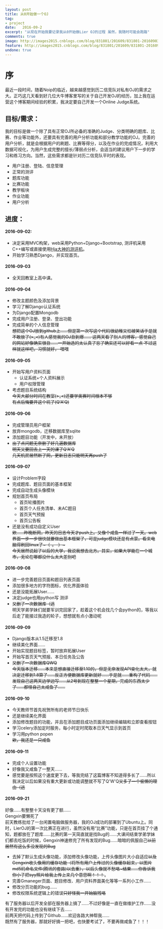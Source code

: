 ```yaml
---
layout: post
title: 从0开始做一个OJ
tag:
- project
date:   2016-09-2
excerpt: "从现在开始我要记录我从0开始做Lier OJ的过程 虽然，我随时可能会跑路"
comments: true
image: http://images2015.cnblogs.com/blog/831801/201609/831801-20160903073610543-104292058.jpg
feature: http://images2015.cnblogs.com/blog/831801/201609/831801-20160902151416793-1469017528.jpg
undone: true
---
```


# 序

最近一段时间，随着Noip的临近，越来越感觉到历二信竞队对私有OJ的需求之大。正巧这几天看到好几位大牛博客里写的关于自己开发OJ的经历，加上我在运营这个博客期间经验的积累，我决定要自己开发一个Online Judge系统。

## 目标/需求：

我的目标是做一个除了具有正常OJ所必备的准确的Judge、分类明确的题库、比赛、作业等功能外，还要具有完善的用户分析功能和部分教学功能的OJ。完善的用户分析，就是会根据用户的刷题、比赛等得分，以及在作业的完成情况，利用大数据可视化，为用户生成完整的擅长/薄弱点分析，会适当的建议用户下一步的学习和练习方向。当然，这些需求都是针对历二信竞队平时的表现。

 * 用户注册、登陆、信息管理
 * 正常的测评
 * 题库功能
 * 比赛功能
 * 教学板块
 * 作业功能
 * 用户分析

## 进度：

#### 2016-09-02:

  * 决定采用MVC构架，web采用Python+Django+Bootstrap, 测评机采用C++编写或直接使用<a href="https://github.com/laekov/acejudge" target="\_blank">Hja大神的测评机</a>。
  * 开始学习熟悉Django，并实现首页。

#### 2016-09-03

  * 全天回教室上高中课。

#### 2016-09-04

  * 修改主题颜色及添加背景
  * 学习了解Django认证系统
  * 为Django配置Mongodb
  * 完成用户注册、登录、登出功能
  * 完成简单的个人信息管理  
  ~~想把这个OJ放到github上……但是第一次写这个代码很幼稚又怕被笑话于是就不敢放了(>_<)有人感觉我的OJ丑到爆…… 这两天看了别人的博客，感觉自己的网站好像确实很丑……一开始选的太认真了忘了确实还可以好看一点 不过这样就这样吧，习惯就好， 嘿嘿~~

#### 2016-09-05  

  * 开始写用户资料页面  
    - 认证系统+个人资料展示
    - 用户权限管理
  * 考虑题目系统结构  
  ~~今天大部分时间在教室(>_<)还要学奥赛时间根本不够~~  
  ~~有点后悔要开这个坑了(Q'A'Q)~~

#### 2016-09-06

  * 完成管理员用户框架
  * 放弃mongodb，迁移数据库至sqlite
  * 添加题目功能（开发中，未开放）
  * ~~出了点问题无奈删了好几遍数据库~~  
  ~~明天又要回去上一天的课了Q'A'Q~~  
  ~~几天机房居然断了网，更新日志只能明天再push了~~

#### 2016-09-07

  * 设计Problem字段
  * 完成题库、题目页面的基本框架
  * 完成自动生成头像模块
  * 规划首页布局
    - 首页轮播图片
    - 首页个人任务清单、未AC题目
    - 首页天气预报
    - 首页公告板
  * 还是没有成功自定义User  
  ~~欸……昨晚断网，昨天的日志今天才push上。又像个咸鱼一样过了一天。web界面一步一步很快就要做出基本框架了，可是judge模块还是有点蒙。看来电脑得刷回linux了~（-。-）~~~  
  ~~今天居然说起了以后的大学，我说我想去北方。其实，如果大学能在一个城市，无论在哪都没什么太大差别吧~~

#### 2016-09-08

  * 进一步完善题目页面和题目列表页面
  * 添加很多地方的字符图标，优化界面体验
  * 还是没能拓展User……
  * 决定judge也用python写 测评
  * ~~又删了一次数据库（逃~~  
  明天学弟学妹们就要军训完回家了，趁着这个机会找几个会python的，等我以后走了能接过我造的轮子，想想就有点小激动呢

#### 2016-09-09

  * Django版本从1.5迁移至1.8
  * 继续美化界面……
  * 开始实现题目标签，暂时放弃拓展User
  * 开始写首页天气预报、本日任务及公告
  * ~~又删了一次数据库QWQ~~  
  ~~今天版本迁移……本来是想直接迁移至1.10的，但是无奈发现API变化太大，就决定迁移到1.8算了……反正方便数据库更新就好……于是就……重构了代码……发现自己这两天边学边写……从2号到现在整整一个星期，完成的东西太少了……都怪自己太咸鱼了……~~

#### 2016-09-10  

  * 今天教师节首先祝贺所有的老师节日快乐
  * 还是继续美化界面
  * 添加修改题目的功能，并且在添加题目成功页面添加继续编辑和立即查看按钮
  * 学习celery添加定时服务，每小时定时爬取本日天气显示到首页
  * 学习用python popen  
  ~~欸，我还是一只咸鱼~~

#### 2016-09-11  

  * 完成个人设置功能
  * 好像我又咸鱼了一整天……
  * 感觉要是按照这个速度更下去，等我完结了这篇博客不知道得多长了……所以我决定以后如果没有重大更新或功能调整就不写了Q'W'Q~~又多了一个偷懒的理由（逃~~

#### 2016-09-21

  好像……有整整十天没有更了额……  
  Gengxin要懒死了  
  前天教练批给了一台闲置电脑做服务器，我的OJ成功的部署到了Ubuntu上。同时，LierOJ的第一次比赛正在进行，虽然没有用“比赛”功能，只是在首页挂了个通知，题都放在了题库……比赛的第一天简直就是找Bug的……大课间结束学弟学妹们都去吃饭的时候，Gengxin神速修完了所有发现的Bug……暗暗的佩服自己~~以前居然有这么多没发现的Bug~~  

  * 去掉了默认生成头像功能，添加修改头像功能，上传头像图片大小自适应~~以及Gengxin收头像用的缓存功能（将所有用户上传过的头像缓存起来，以图片md5码命名文件(腾讯的套路)以去重），以后头像就不愁咯~结果……你告诉我你小子把syy照片给我上传上来几个意思啊！！！~~。  
  * 完善Gmaneger页面、题目修改、用户资料界面美化等等一系列小工作……
  * 修改分页功能的bug……
  * 修改权限系统逻辑上的错误~~只好怪我一开始脑残咯~~  

有了服务器以后开发全部在服务器上搞了……不过好像是一直在做维护工作……没有开发完的功能也没有继续下去……  
前两天把代码上传到了Github……欢迎各路大神帮我……  
既然有了服务器，那就好好搞一把吧，也快要考试了，不要再做咸鱼了！！！
